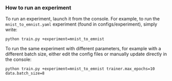 ### How to run an experiment
To run an experiment, launch it from the console. For example, to run the ```mnist_to_emnist.yaml``` experiment (found in configs/experiment), simply write:
```
python train.py +experiment=mnist_to_emnist
```
To run the same experiment with different parameters, for example with a different batch size, either edit the config files or manually update directly in the console:
```
python train.py +experiment=mnist_to_emnist trainer.max_epochs=10 data.batch_size=8 
```
